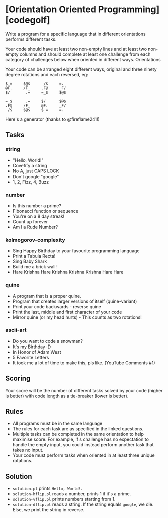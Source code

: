 # [Orientation Oriented Programming][codegolf]

Write a program for a specific language that in different orientations
performs different tasks.

Your code should have at least two non-empty lines and at least two
non-empty columns and should complete at least one challenge from
each category of challenges below when oriented in different ways.
Orientations

Your code can be arranged eight different ways, original and three
ninety degree rotations and each reversed, eg:

    $_=     $@$      /$     =. 
    @F.     /F_     .F@     _F/
    $/       .=     =_$     $@$

    =_$      .=     $/      $@$
    .F@     /F_     @F.     _F/
     /$     $@$     $_=     =.

Here's a generator (thanks to @fireflame241!)

## Tasks

### string

* "Hello, World!"
* Covefify a string
* No A, just CAPS LOCK
* Don't google "google"
* 1, 2, Fizz, 4, Buzz

### number

* Is this number a prime?
* Fibonacci function or sequence
* You're on a 8 day streak!
* Count up forever
* Am I a Rude Number?

### kolmogorov-complexity

* Sing Happy Birthday to your favourite programming language
* Print a Tabula Recta!
* Sing Baby Shark
* Build me a brick wall!
* Hare Krishna Hare Krishna Krishna Krishna Hare Hare

### quine

* A program that is a proper quine.
* Program that creates larger versions of itself (quine-variant)
* Print your code backwards - reverse quine
* Print the last, middle and first character of your code
* Mirror quine (or my head hurts) - This counts as two rotations!

### ascii-art

* Do you want to code a snowman?
* It's my Birthday :D
* In Honor of Adam West
* 5 Favorite Letters
* It took me a lot of time to make this, pls like. (YouTube Comments #1)

## Scoring

Your score will be the number of different tasks solved by your
code (higher is better) with code length as a tie-breaker (lower
is better).

## Rules

* All programs must be in the same language
* The rules for each task are as specified in the linked questions.
* Multiple tasks can be completed in the same orientation to help
  maximise score. For example, if s challenge has no expectation to
  handle the empty input, you could instead perform another task that
  takes no input.
* Your code must perform tasks when oriented in at least three unique rotations.


## Solution

* `solution.pl` prints `Hello, World!`.
* `solution-hflip.pl` reads a number, prints 1 if it's a prime.
* `solution-vflip.pl` prints numbers starting from 1.
* `solution-dflip.pl` reads a string. If the string equals `google`, we die.
   Else, we print the string in reverse.
